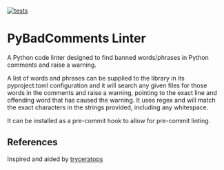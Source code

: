 [![tests](https://github.com/M-Moon/pybadcomments/actions/workflows/python-package.yml/badge.svg?branch=main)](https://github.com/M-Moon/pybadcomments/actions/workflows/python-package.yml)

# PyBadComments Linter

A Python code linter designed to find banned words/phrases in Python comments and raise a warning.

A list of words and phrases can be supplied to the library in its pyproject.toml configuration and it will search
any given files for those words in the comments and raise a warning, pointing to the exact line and
offending word that has caused the warning. It uses regex and will match the exact characters in the
strings provided, including any whitespace.

It can be installed as a pre-commit hook to allow for pre-commit linting.

## References
Inspired and aided by [tryceratops](https://github.com/guilatrova/tryceratops)
